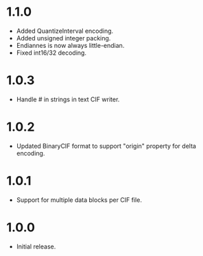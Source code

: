 # 1.1.0
* Added QuantizeInterval encoding.
* Added unsigned integer packing.
* Endiannes is now always little-endian.
* Fixed int16/32 decoding.

# 1.0.3
* Handle # in strings in text CIF writer.

# 1.0.2
* Updated BinaryCIF format to support "origin" property for delta encoding.

# 1.0.1
* Support for multiple data blocks per CIF file.

# 1.0.0
* Initial release.  